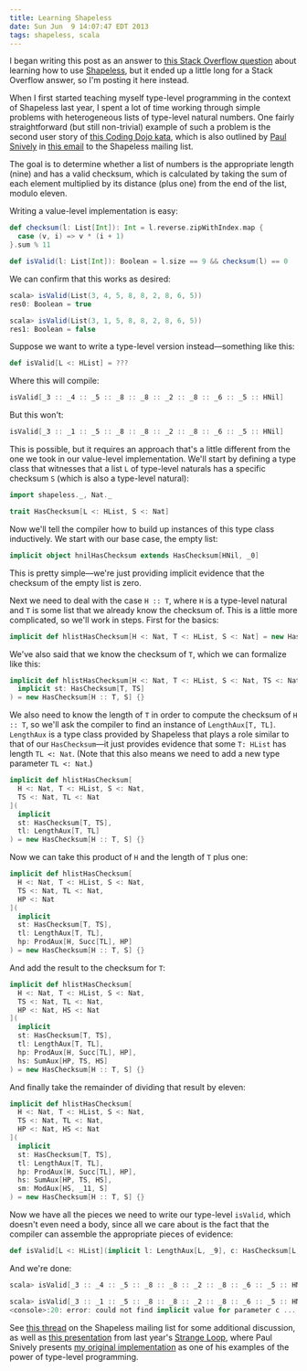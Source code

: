 ```yaml
---
title: Learning Shapeless
date: Sun Jun  9 14:07:47 EDT 2013
tags: shapeless, scala
---
```


I began writing this post as an answer to [this Stack Overflow question](http://stackoverflow.com/q/17009675/334519) about
learning how to use [Shapeless](https://github.com/milessabin/shapeless),
but it ended up a little long for a Stack Overflow answer, so I'm posting it here instead.

When I first started teaching myself type-level programming in the context of Shapeless last year,
I spent a lot of time working through simple problems with heterogeneous lists of type-level natural numbers.
One fairly straightforward (but still non-trivial)
example of such a problem is the second user story of [this Coding Dojo kata](http://codingdojo.org/cgi-bin/wiki.pl?KataBankOCR),
which is also outlined by [Paul Snively](https://twitter.com/psnively) in
[this email](https://groups.google.com/forum/#!msg/shapeless-dev/Q0VezBW2bhQ/RKF6uGljwroJ) to the Shapeless mailing list.

The goal is to determine whether a list of numbers is the appropriate length (nine) and has a valid checksum, which is calculated by taking the sum of each element multiplied by its distance (plus one) from the end of the list, modulo eleven.

<!-- MORE -->

Writing a value-level implementation is easy:

``` scala
def checksum(l: List[Int]): Int = l.reverse.zipWithIndex.map {
  case (v, i) => v * (i + 1)
}.sum % 11

def isValid(l: List[Int]): Boolean = l.size == 9 && checksum(l) == 0
```

We can confirm that this works as desired:

``` scala
scala> isValid(List(3, 4, 5, 8, 8, 2, 8, 6, 5))
res0: Boolean = true

scala> isValid(List(3, 1, 5, 8, 8, 2, 8, 6, 5))
res1: Boolean = false
```

Suppose we want to write a type-level version instead—something like this:

``` scala
def isValid[L <: HList] = ???
```

Where this will compile:

``` scala
isValid[_3 :: _4 :: _5 :: _8 :: _8 :: _2 :: _8 :: _6 :: _5 :: HNil]
```

But this won't:

``` scala
isValid[_3 :: _1 :: _5 :: _8 :: _8 :: _2 :: _8 :: _6 :: _5 :: HNil]
```

This is possible, but it requires an approach that's a little different from the one we took in our value-level implementation.
We'll start by defining a type class that witnesses that a list `L` of type-level naturals has a specific checksum `S` (which is also a type-level natural):

``` scala
import shapeless._, Nat._

trait HasChecksum[L <: HList, S <: Nat]
```

Now we'll tell the compiler how to build up instances of this type class inductively. We start with our base case, the empty list:

``` scala
implicit object hnilHasChecksum extends HasChecksum[HNil, _0]
```

This is pretty simple—we're just providing implicit evidence that the checksum of the empty list is zero.

Next we need to deal with the case `H :: T`, where `H` is a type-level natural and `T` is some list that we already know the checksum of. This is a little more complicated, so we'll work in steps. First for the basics:

``` scala
implicit def hlistHasChecksum[H <: Nat, T <: HList, S <: Nat] = new HasChecksum[H :: T, S] {}
```

We've also said that we know the checksum of `T`, which we can formalize like this:

``` scala
implicit def hlistHasChecksum[H <: Nat, T <: HList, S <: Nat, TS <: Nat](
  implicit st: HasChecksum[T, TS]
) = new HasChecksum[H :: T, S] {}
```

We also need to know the length of `T` in order to compute the checksum of `H :: T`,
so we'll ask the compiler to find an instance of `LengthAux[T, TL]`.
`LengthAux` is a type class provided by Shapeless that plays a role similar
to that of our `HasChecksum`—it just provides evidence that some `T: HList`
has length `TL <: Nat`.
(Note that this also means we need to add a new type parameter `TL <: Nat`.)

``` scala
implicit def hlistHasChecksum[
  H <: Nat, T <: HList, S <: Nat,
  TS <: Nat, TL <: Nat
](
  implicit
  st: HasChecksum[T, TS],
  tl: LengthAux[T, TL]
) = new HasChecksum[H :: T, S] {}
```

Now we can take this product of `H` and the length of `T` plus one:

``` scala
implicit def hlistHasChecksum[
  H <: Nat, T <: HList, S <: Nat,
  TS <: Nat, TL <: Nat,
  HP <: Nat
](
  implicit
  st: HasChecksum[T, TS],
  tl: LengthAux[T, TL],
  hp: ProdAux[H, Succ[TL], HP]
) = new HasChecksum[H :: T, S] {}
```

And add the result to the checksum for `T`:

``` scala
implicit def hlistHasChecksum[
  H <: Nat, T <: HList, S <: Nat,
  TS <: Nat, TL <: Nat,
  HP <: Nat, HS <: Nat
](
  implicit
  st: HasChecksum[T, TS],
  tl: LengthAux[T, TL],
  hp: ProdAux[H, Succ[TL], HP],
  hs: SumAux[HP, TS, HS]
) = new HasChecksum[H :: T, S] {}
```

And finally take the remainder of dividing that result by eleven:

``` scala
implicit def hlistHasChecksum[
  H <: Nat, T <: HList, S <: Nat,
  TS <: Nat, TL <: Nat,
  HP <: Nat, HS <: Nat
](
  implicit
  st: HasChecksum[T, TS],
  tl: LengthAux[T, TL],
  hp: ProdAux[H, Succ[TL], HP],
  hs: SumAux[HP, TS, HS],
  sm: ModAux[HS, _11, S]
) = new HasChecksum[H :: T, S] {}
```

Now we have all the pieces we need to write our type-level `isValid`,
which doesn't even need a body, since all we care about is the fact that the
compiler can assemble the appropriate pieces of evidence:

``` scala
def isValid[L <: HList](implicit l: LengthAux[L, _9], c: HasChecksum[L, _0]) = ()
```
 
And we're done:

``` scala
scala> isValid[_3 :: _4 :: _5 :: _8 :: _8 :: _2 :: _8 :: _6 :: _5 :: HNil]

scala> isValid[_3 :: _1 :: _5 :: _8 :: _8 :: _2 :: _8 :: _6 :: _5 :: HNil]
<console>:20: error: could not find implicit value for parameter c ...
```

See [this thread](https://groups.google.com/d/msg/shapeless-dev/Q0VezBW2bhQ/4E6GjYQcKhkJ)
on the Shapeless mailing list for some additional discussion,
as well as [this presentation](http://www.infoq.com/presentations/Types-Tests)
from last year's [Strange Loop](https://thestrangeloop.com/),
where Paul Snively presents [my original implementation](https://gist.github.com/travisbrown/3763016) as one of his examples of the power of type-level programming.


